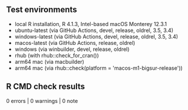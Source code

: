 ## Test environments

* local R installation, R 4.1.3, Intel-based macOS Monterey 12.3.1
* ubuntu-latest (via GitHub Actions, devel, release, oldrel, 3.5, 3.4)
* windows-latest (via GitHub Actions, devel, release, oldrel, 3.5, 3.4)
* macos-latest (via GitHub Actions, release, oldrel)
* windows (via winbuilder, devel, release, oldrel)
* rhub (with rhub::check_for_cran())
* arm64 mac (via macbuilder)
* arm64 mac (via rhub::check(platform = 'macos-m1-bigsur-release'))

## R CMD check results

0 errors | 0 warnings | 0 note
